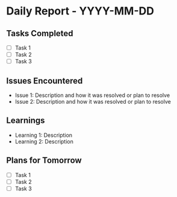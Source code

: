 # Daily Report - YYYY-MM-DD

## Tasks Completed
- [ ] Task 1
- [ ] Task 2
- [ ] Task 3

## Issues Encountered
- Issue 1: Description and how it was resolved or plan to resolve
- Issue 2: Description and how it was resolved or plan to resolve

## Learnings
- Learning 1: Description
- Learning 2: Description

## Plans for Tomorrow
- [ ] Task 1
- [ ] Task 2
- [ ] Task 3
